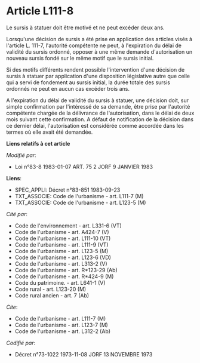 # Article L111-8

Le sursis à statuer doit être motivé et ne peut excéder deux ans.

Lorsqu'une décision de sursis a été prise en application des articles visés à l'article L. 111-7, l'autorité compétente ne
peut, à l'expiration du délai de validité du sursis ordonné, opposer à une même demande d'autorisation un nouveau sursis
fondé sur le même motif que le sursis initial.

Si des motifs différents rendent possible l'intervention d'une décision de sursis à statuer par application d'une disposition
législative autre que celle qui a servi de fondement au sursis initial, la durée totale des sursis ordonnés ne peut en aucun
cas excéder trois ans.

A l'expiration du délai de validité du sursis à statuer, une décision doit, sur simple confirmation par l'intéressé de sa
demande, être prise par l'autorité compétente chargée de la délivrance de l'autorisation, dans le délai de deux mois suivant
cette confirmation. A défaut de notification de la décision dans ce dernier délai, l'autorisation est considérée comme
accordée dans les termes où elle avait été demandée.

**Liens relatifs à cet article**

_Modifié par_:

  - Loi n°83-8 1983-01-07 ART. 75 2 JORF 9 JANVIER 1983

**Liens**:

  - SPEC_APPLI: Décret n°83-851 1983-09-23
  - TXT_ASSOCIE: Code de l'urbanisme - art. L111-7 (M)
  - TXT_ASSOCIE: Code de l'urbanisme - art. L123-5 (M)

_Cité par_:

  - Code de l'environnement - art. L331-6 (VT)
  - Code de l'urbanisme - art. A424-7 (V)
  - Code de l'urbanisme - art. L111-10 (VT)
  - Code de l'urbanisme - art. L111-9 (VT)
  - Code de l'urbanisme - art. L123-5 (M)
  - Code de l'urbanisme - art. L123-6 (VD)
  - Code de l'urbanisme - art. L313-2 (V)
  - Code de l'urbanisme - art. R*123-29 (Ab)
  - Code de l'urbanisme - art. R*424-9 (M)
  - Code du patrimoine. - art. L641-1 (V)
  - Code rural - art. L123-20 (M)
  - Code rural ancien - art. 7 (Ab)

_Cite_:

  - Code de l'urbanisme - art. L111-7 (M)
  - Code de l'urbanisme - art. L123-7 (M)
  - Code de l'urbanisme - art. L312-2 (Ab)

_Codifié par_:

  - Décret n°73-1022 1973-11-08 JORF 13 NOVEMBRE 1973
